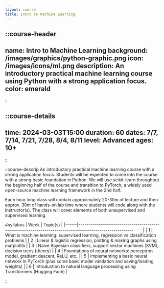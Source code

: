 ```yaml
---
layout: course
title: Intro to Machine Learning
---
```


::course-header
---
name: Intro to Machine Learning
background: /images/graphics/python-graphic.png
icon: /images/icons/ml.png
description: An introductory practical machine learning course using Python with a strong application focus.
color: emerald
---
::

::course-details
---
time: 2024-03-03T15:00
duration: 60
dates: 7/7, 7/14, 7/21, 7/28, 8/4, 8/11
level: Advanced
ages: 10+
---
::

::course-descrip
An introductory practical machine learning course with a strong application focus. Students will be expected to come into the course with a strong basic foundation in Python. We will use scikit-learn throughout the beginning half of the course and transition to PyTorch, a widely used open-source machine learning framework in the 2nd half.

Each hour long class will contain approximately 20-30m of lecture and then approx. 30m of hands-on lab time where students will code along with the instructor(s). The class will cover elements of both unsupervised and supervised learning.


#syllabus
| Week | Topic(s)                                                                                                      |
|------|---------------------------------------------------------------------------------------------------------------|
| 1    | What is machine learning:  supervised learning, regression vs classification problems                         |
| 2    | Linear & logistic regression, plotting & making graphs using matplotlib                                       |
| 3    | Naive Bayesian classifiers, support vector machines (SVM), decision trees  (theory)                           |
| 4    | Foundations of neural networks:  perceptron model, gradient descent, ReLU, etc.                               |
| 5    | Implementing a basic neural network in PyTorch  (plus some basic model validation and saving/loading weights) |
| 6    | Introduction to natural language processing using Transformers  (Hugging Face)                                |

::
